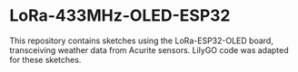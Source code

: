 # LoRa-433MHz-OLED-ESP32
This repository contains sketches using the LoRa-ESP32-OLED board, transceiving weather data from Acurite sensors. LilyGO code was adapted for these sketches.
